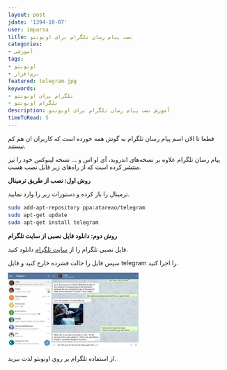 ```yaml
---
layout: post
jdate: '1394-10-07'
user: imparsa
title: نصب پیام رسان تلگرام برای اوبونتو
categories:
- آموزشی
tags:
- اوبونتو
- نرم‌افزار
featured: telegram.jpg
keywords:
- تلگرام برای اوبونتو
- تلگرام اوبونتو
description: آموزش نصب پیام رسان تلگرام برای اوبونتو
timeToRead: 5
---
```


قطعا تا الان اسم پیام رسان تلگرام به گوش همه خورده است که کاربران ان هم کم نیستند.

پیام رسان تلگرام علاوه بر نسخه‌های اندروید، آی او اس و ... نسخه لینوکس خود را نیز منتشر کرده است که از راه‌های زیر قابل نصب هست.

**روش اول: نصب از طریق ترمینال**

ترمینال را باز کرده و دستورات زیر را وارد نمایید.

```sh
sudo add-apt-repository ppa:atareao/telegram
sudo apt-get update
sudo apt-get install telegram
```

**روش دوم: دانلود فایل نصبی از سایت تلگرام**

فایل نصبی تلگرام را از [سایت تلگرام](https://desktop.telegram.org/) دانلود کنید.

سپس فایل را حالت فشرده خارج کنید و فایل telegram را اجرا کنید.

![Telegram](/images/Telegram-screen-300x171.jpg)

از استفاده تلگرام بر روی اوبونتو لذت ببرید.
